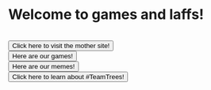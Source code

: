 <html>
<h1>
Welcome to games and laffs!
</h1>
<br>
<button onclick="window.location.href = 'https://puzzledude98.github.io';">Click here to visit the mother site!</button>
<br>
<button onclick="window.location.href = 'games';">Here are our games!</button>
<br>
<button onclick="window.location.href = 'memes';">Here are our memes!</button>
<br>
<button onclick="window.location.href = 'teamtrees';">Click here to learn about #TeamTrees!</button>
</html>
